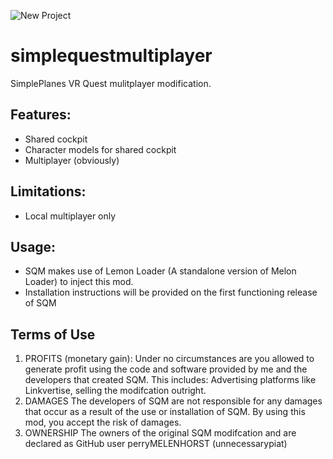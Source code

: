 ![New Project](https://github.com/perryMELENOHRST/simplequestmultiplayer/assets/84308737/790d0faa-b3fb-44d1-a216-6e70cb68a225)

# simplequestmultiplayer
SimplePlanes VR Quest mulitplayer modification.

## Features:
- Shared cockpit
- Character models for shared cockpit
- Multiplayer (obviously)

## Limitations:
- Local multiplayer only

## Usage:
- SQM makes use of Lemon Loader (A standalone version of Melon Loader) to inject this mod.
- Installation instructions will be provided on the first functioning release of SQM

## Terms of Use
1. PROFITS (monetary gain):
Under no circumstances are you allowed to generate profit using the code and software provided by me and the developers that created SQM. This includes: Advertising platforms like Linkvertise, selling the modifcation outright.
2. DAMAGES
The developers of SQM are not responsible for any damages that occur as a result of the use or installation of SQM. By using this mod, you accept the risk of damages.
3. OWNERSHIP
The owners of the original SQM modifcation and  are declared as GitHub user perryMELENHORST (unnecessarypiat)
